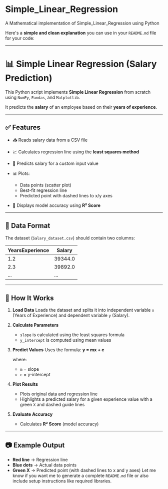 # Simple_Linear_Regression
A Mathematical implementation of Simple_Linear_Regression using Python

Here's a **simple and clean explanation** you can use in your `README.md` file for your code:

---

# 📊 Simple Linear Regression (Salary Prediction)

This Python script implements **Simple Linear Regression** from scratch using `NumPy`, `Pandas`, and `Matplotlib`.

It predicts the **salary** of an employee based on their **years of experience**.

---

## ✅ Features

* 📥 Reads salary data from a CSV file
* 📈 Calculates regression line using the **least squares method**
* 📍 Predicts salary for a custom input value
* 📊 Plots:

  * Data points (scatter plot)
  * Best-fit regression line
  * Predicted point with dashed lines to x/y axes
* 📐 Displays model accuracy using **R² Score**

---

## 📁 Data Format

The dataset (`Salary_dataset.csv`) should contain two columns:

| YearsExperience | Salary  |
| --------------- | ------- |
| 1.2             | 39344.0 |
| 2.3             | 39892.0 |
| ...             | ...     |

---

## 🧮 How It Works

1. **Load Data**
   Loads the dataset and splits it into independent variable `x` (Years of Experience) and dependent variable `y` (Salary).

2. **Calculate Parameters**

   * `slope` is calculated using the least squares formula
   * `y_intercept` is computed using mean values

3. **Predict Values**
   Uses the formula:
   **y = mx + c**

   where:

   * `m` = slope
   * `c` = y-intercept

4. **Plot Results**

   * Plots original data and regression line
   * Highlights a predicted salary for a given experience value with a green `X` and dashed guide lines

5. **Evaluate Accuracy**

   * Calculates **R² Score** (model accuracy)

---

## 📷 Example Output

* **Red line** → Regression line
* **Blue dots** → Actual data points
* **Green X** → Predicted point (with dashed lines to x and y axes)
Let me know if you want me to generate a complete `README.md` file or also include setup instructions like required libraries.

